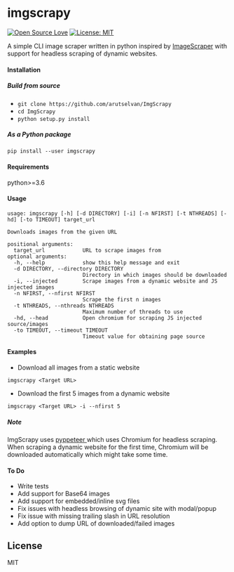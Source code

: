 # imgscrapy

[![Open Source Love](https://badges.frapsoft.com/os/v1/open-source.png?v=103)](https://github.com/Arutselvan/ImgScrapy)
[![License: MIT](https://img.shields.io/badge/License-MIT-yellow.svg)](https://opensource.org/licenses/MIT)

A simple CLI image scraper written in python inspired by [ImageScraper](https://pypi.org/project/ImageScraper/) with support for headless scraping of dynamic websites.

#### Installation
##### Build from source
+ `git clone https://github.com/arutselvan/ImgScrapy`
+ `cd ImgScrapy`
+ `python setup.py install`

##### As a Python package
```
pip install --user imgscrapy
```

#### Requirements
python>=3.6

#### Usage
```
usage: imgscrapy [-h] [-d DIRECTORY] [-i] [-n NFIRST] [-t NTHREADS] [-hd] [-to TIMEOUT] target_url

Downloads images from the given URL

positional arguments:
  target_url            URL to scrape images from
optional arguments:
  -h, --help            show this help message and exit
  -d DIRECTORY, --directory DIRECTORY
                        Directory in which images should be downloaded
  -i, --injected        Scrape images from a dynamic website and JS injected images
  -n NFIRST, --nfirst NFIRST
                        Scrape the first n images
  -t NTHREADS, --nthreads NTHREADS
                        Maximum number of threads to use
  -hd, --head           Open chromium for scraping JS injected source/images
  -to TIMEOUT, --timeout TIMEOUT
                        Timeout value for obtaining page source
```
#### Examples

+ Download all images from a static website 
```
imgscrapy <Target URL>
```
+ Download the first 5 images from a dynamic website
```
imgscrapy <Target URL> -i --nfirst 5
```

##### Note
ImgScrapy uses [pyppeteer
](https://github.com/miyakogi/pyppeteer) which uses Chromium for headless scraping. When scraping a dynamic website for the first time, Chromium will be downloaded automatically which might take some time.

#### To Do
+ Write tests
+ Add support for Base64 images
+ Add support for embedded/inline svg files
+ Fix issues with headless browsing of dynamic site with modal/popup
+ Fix issue with missing trailing slash in URL resolution
+ Add option to dump URL of downloaded/failed images

License
----

MIT


